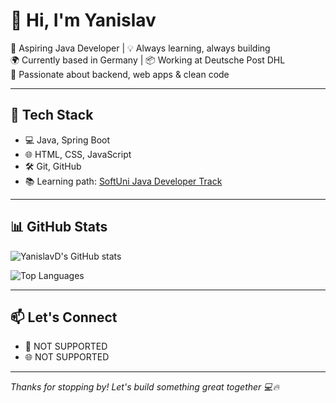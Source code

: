 # 👋 Hi, I'm Yanislav

🚀 Aspiring Java Developer | 💡 Always learning, always building  
🌍 Currently based in Germany | 📦 Working at Deutsche Post DHL  
🎯 Passionate about backend, web apps & clean code

---

## 🔧 Tech Stack

- 💻 Java, Spring Boot
- 🌐 HTML, CSS, JavaScript
- 🛠️ Git, GitHub
- 📚 Learning path: [SoftUni Java Developer Track](https://softuni.bg)

---

## 📊 GitHub Stats

![YanislavD's GitHub stats](https://github-readme-stats.vercel.app/api?username=YanislavD&show_icons=true&theme=tokyonight)

![Top Languages](https://github-readme-stats.vercel.app/api/top-langs/?username=YanislavD&layout=compact&theme=tokyonight)

<!-- 
⏳ GitHub Streak - временно скрито, защото не работи
![GitHub Streak](https://github-readme-streak-stats.herokuapp.com?user=YanislavD&theme=tokyonight)
-->

---

## 📫 Let's Connect

- 💼 NOT SUPPORTED
- 🌐 NOT SUPPORTED

---

*Thanks for stopping by! Let's build something great together 💻🔥*

